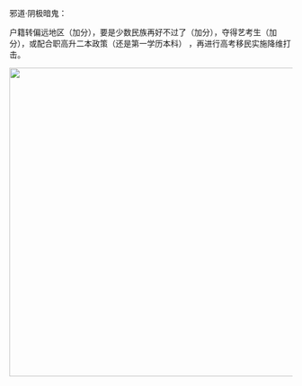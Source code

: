 邪道·阴极暗鬼：

户籍转偏远地区（加分），要是少数民族再好不过了（加分），夺得艺考生（加分），或配合职高升二本政策（还是第一学历本科） ，再进行高考移民实施降维打击。

<div align="center">
	<img src="https://i.loli.net/2020/07/23/pi4jGZBIulNqtYH.jpg" width="550">
</div>
